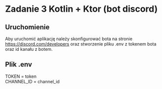 # Zadanie 3 Kotlin + Ktor (bot discord)

## Uruchomienie
Aby uruchomić aplikację należy skonfigurować bota na stronie https://discord.com/developers oraz stworzenie pliku .env z tokenem bota oraz id kanału z botem. 

## Plik .env
TOKEN = token  
CHANNEL_ID = channel_id 
  
